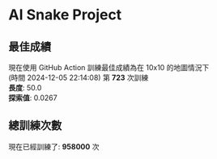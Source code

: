 
# AI Snake Project

## **最佳成績**





















































































































































































































































































現在使用 GitHub Action 訓練最佳成績為在 10x10 的地圖情況下  
(時間 2024-12-05 22:14:08) 第 **723** 次訓練  
**長度**: 50.0  
**探索值**: 0.0267











































































































































































































































































































































































































































































































































































## 總訓練次數
現在已經訓練了: **958000** 次
